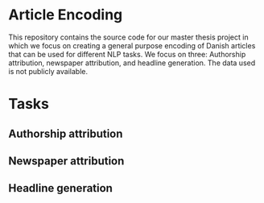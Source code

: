 # Article Encoding

This repository contains the source code for our master thesis project in which we focus on creating a general purpose encoding of Danish articles that can be used for different NLP tasks. We focus on three: Authorship attribution, newspaper attribution, and headline generation.
The data used is not publicly available.


# Tasks

## Authorship attribution

## Newspaper attribution

## Headline generation

